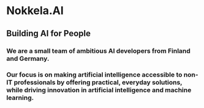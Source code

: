 # Nokkela.AI

## Building AI for People

### We are a small team of ambitious AI developers from Finland and Germany.
### Our focus is on making artificial intelligence accessible to non-IT professionals by offering practical, everyday solutions, while driving innovation in artificial intelligence and machine learning.
